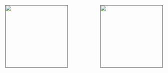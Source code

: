 <a href="">
  <img height=200 align="left" src="https://github-readme-stats.vercel.app/api?username=vasysik&theme=github_dark_dimmed&show_icons=true" />
  <img height=200 align="right" src="https://github-readme-stats.vercel.app/api/top-langs?username=vasysik&layout=compact&langs_count=8&theme=github_dark_dimmed&card_width=320" />
</a>

